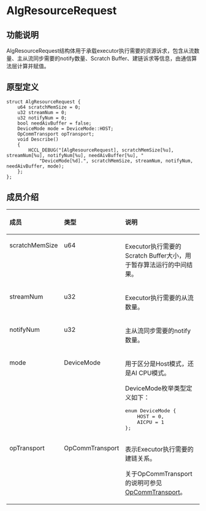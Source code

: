 # AlgResourceRequest<a name="ZH-CN_TOPIC_0000002027049104"></a>

## 功能说明

AlgResourceRequest结构体用于承载executor执行需要的资源诉求，包含从流数量、主从流同步需要的notify数量、Scratch Buffer、建链诉求等信息，由通信算法层计算并赋值。

## 原型定义

```
struct AlgResourceRequest {
    u64 scratchMemSize = 0;
    u32 streamNum = 0;
    u32 notifyNum = 0;
    bool needAivBuffer = false;
    DeviceMode mode = DeviceMode::HOST;
    OpCommTransport opTransport;
    void Describe()
    {
        HCCL_DEBUG("[AlgResourceRequest], scratchMemSize[%u], streamNum[%u], notifyNum[%u], needAivBuffer[%u], "
            "DeviceMode[%d].", scratchMemSize, streamNum, notifyNum, needAivBuffer, mode);
    };
};
```

## 成员介绍

<table><thead align="left"><tr id="row18958414101111"><th class="cellrowborder" valign="top" width="22.662266226622663%" id="mcps1.1.4.1.1"><p id="p9958614111110"><a name="p9958614111110"></a><a name="p9958614111110"></a>成员</p>
</th>
<th class="cellrowborder" valign="top" width="18.421842184218423%" id="mcps1.1.4.1.2"><p id="p89581614131117"><a name="p89581614131117"></a><a name="p89581614131117"></a>类型</p>
</th>
<th class="cellrowborder" valign="top" width="58.91589158915891%" id="mcps1.1.4.1.3"><p id="p17958114121116"><a name="p17958114121116"></a><a name="p17958114121116"></a>说明</p>
</th>
</tr>
</thead>
<tbody><tr id="row159588144119"><td class="cellrowborder" valign="top" width="22.662266226622663%" headers="mcps1.1.4.1.1 "><p id="p116754327116"><a name="p116754327116"></a><a name="p116754327116"></a>scratchMemSize</p>
</td>
<td class="cellrowborder" valign="top" width="18.421842184218423%" headers="mcps1.1.4.1.2 "><p id="p1995961417119"><a name="p1995961417119"></a><a name="p1995961417119"></a>u64</p>
</td>
<td class="cellrowborder" valign="top" width="58.91589158915891%" headers="mcps1.1.4.1.3 "><p id="p1295918143115"><a name="p1295918143115"></a><a name="p1295918143115"></a>Executor执行需要的Scratch Buffer大小，用于暂存算法运行的中间结果。</p>
</td>
</tr>
<tr id="row11959101412112"><td class="cellrowborder" valign="top" width="22.662266226622663%" headers="mcps1.1.4.1.1 "><p id="p1227315321312"><a name="p1227315321312"></a><a name="p1227315321312"></a>streamNum</p>
</td>
<td class="cellrowborder" valign="top" width="18.421842184218423%" headers="mcps1.1.4.1.2 "><p id="p9959121413116"><a name="p9959121413116"></a><a name="p9959121413116"></a>u32</p>
</td>
<td class="cellrowborder" valign="top" width="58.91589158915891%" headers="mcps1.1.4.1.3 "><p id="p19959191421113"><a name="p19959191421113"></a><a name="p19959191421113"></a>Executor执行需要的从流数量。</p>
</td>
</tr>
<tr id="row17381182171416"><td class="cellrowborder" valign="top" width="22.662266226622663%" headers="mcps1.1.4.1.1 "><p id="p8613162913142"><a name="p8613162913142"></a><a name="p8613162913142"></a>notifyNum</p>
</td>
<td class="cellrowborder" valign="top" width="18.421842184218423%" headers="mcps1.1.4.1.2 "><p id="p1651112335146"><a name="p1651112335146"></a><a name="p1651112335146"></a>u32</p>
</td>
<td class="cellrowborder" valign="top" width="58.91589158915891%" headers="mcps1.1.4.1.3 "><p id="p1538152171410"><a name="p1538152171410"></a><a name="p1538152171410"></a>主从流同步需要的notify数量。</p>
</td>
</tr>
<tr id="row1695789114915"><td class="cellrowborder" valign="top" width="22.662266226622663%" headers="mcps1.1.4.1.1 "><p id="p1295718912498"><a name="p1295718912498"></a><a name="p1295718912498"></a>mode</p>
</td>
<td class="cellrowborder" valign="top" width="18.421842184218423%" headers="mcps1.1.4.1.2 "><p id="p15957139114915"><a name="p15957139114915"></a><a name="p15957139114915"></a>DeviceMode</p>
</td>
<td class="cellrowborder" valign="top" width="58.91589158915891%" headers="mcps1.1.4.1.3 "><p id="p17957197490"><a name="p17957197490"></a><a name="p17957197490"></a>用于区分是Host模式，还是AI CPU模式。</p>
<p id="p34191349904"><a name="p34191349904"></a><a name="p34191349904"></a>DeviceMode枚举类型定义如下：</p>
<pre class="screen" id="screen1871016338017"><a name="screen1871016338017"></a><a name="screen1871016338017"></a>enum DeviceMode {
    HOST = 0,
    AICPU = 1
};</pre>
</td>
</tr>
<tr id="row12744122511144"><td class="cellrowborder" valign="top" width="22.662266226622663%" headers="mcps1.1.4.1.1 "><p id="p8232154091720"><a name="p8232154091720"></a><a name="p8232154091720"></a>opTransport</p>
</td>
<td class="cellrowborder" valign="top" width="18.421842184218423%" headers="mcps1.1.4.1.2 "><p id="p485144551714"><a name="p485144551714"></a><a name="p485144551714"></a>OpCommTransport</p>
</td>
<td class="cellrowborder" valign="top" width="58.91589158915891%" headers="mcps1.1.4.1.3 "><p id="p1274582517146"><a name="p1274582517146"></a><a name="p1274582517146"></a>表示Executor执行需要的建链关系。</p>
<p id="p2106104819207"><a name="p2106104819207"></a><a name="p2106104819207"></a>关于OpCommTransport的说明可参见<a href="OpCommTransport.md">OpCommTransport</a>。</p>
</td>
</tr>
</tbody>
</table>

